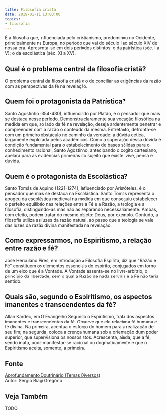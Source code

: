 ```yaml
---
title: Filosofia cristã
date: 2019-01-11 13:00:00
topics: 
- filosofia
---
```


É a filosofia que, influenciada pelo cristianismo, predominou no
Ocidente, principalmente na Europa, no período que vai do século I ao
século XIV de nossa era. Apresenta-se em dois períodos distintos: o da
patrística (séc. I a V); o da escolástica (séc. XI a XV).

## Qual é o problema central da filosofia cristã?
O problema central da filosofia cristã é o de conciliar as exigências da
razão com as perspectivas da fé na revelação.

## Quem foi o protagonista da Patrística?
Santo Agostinho (354-430), influenciado por Platão, é o pensador que
mais se destaca nesse período. Demonstra claramente sua vocação
filosófica na medida em que, ao lado da fé na revelação, deseja
ardentemente penetrar e compreender com a razão o conteúdo da mesma.
Entretanto, defronta-se com um primeiro obstáculo no caminho da verdade:
a dúvida cética, largamente explorada pelos acadêmicos. Como a superação
dessa dúvida é condição fundamental para o estabelecimento de bases
sólidas para o conhecimento racional, Santo Agostinho, antecipando o
cogito cartesiano, apelará para as evidências primeiras do sujeito que
existe, vive, pensa e duvida.

## Quem é o protagonista da Escolástica?
Santo Tomás de Aquino (1221-1274), influenciado por Aristóteles, é o
pensador que mais se destaca na Escolástica. Santo Tomás representa o
apogeu da escolástica medieval na medida em que conseguiu estabelecer o
perfeito equilíbrio nas relações entre a Fé e a Razão, a teologia e a
filosofia, distinguindo-as mas não as separando necessariamente. Ambas,
com efeito, podem tratar do mesmo objeto: Deus, por exemplo. Contudo, a
filosofia utiliza as luzes da razão natural, ao passo que a teologia se
vale das luzes da razão divina manifestada na revelação.

## Como expressarmos, no Espiritismo, a relação entre razão e fé?
José Herculano Pires, em Introdução à Filosofia Espírita, diz que
"Razão e Fé" constituem os elementos essenciais do espírito, conjugados
em torno de um eixo que é a Vontade. A Vontade assenta-se no
livre-arbítrio, o princípio da liberdade, sem o qual a Razão de nada
serviria e a Fé não teria sentido.

## Quais são, segundo o Espiritismo, os aspectos imanentes e transcendentes da fé?
Allan Kardec, em O Evangelho Segundo o Espiritismo, trata dos aspectos
imanentes e transcendentes da fé. Observe que ele relaciona fé humana e
fé divina. Na primeira, acentua o esforço do homem para a realização de
seu fim; na segunda, coloca a crença humana sob a orientação dum poder
superior, que supervisiona os nossos atos. Acrescenta, ainda, que a fé,
sendo inata, pode manifestar-se racional ou dogmaticamente e que o
Espiritismo aceita, somente, a primeira.


## Fonte
[Aprofundamento Doutrinário (Temas Diversos)](https://sites.google.com/view/aprofundamentodoutrinario/filosofia-cristã-e-espiritismo)  
Autor: Sérgio Biagi Gregório

## Veja Também
TODO

